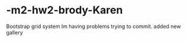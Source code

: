 # -m2-hw2-brody-Karen
Bootstrap grid system
Im having problems trying to commit. 
added new gallery
